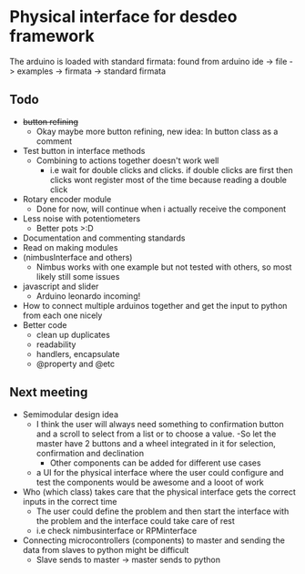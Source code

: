 # Physical interface for desdeo framework

The arduino is loaded with standard firmata: found from arduino ide -> file -> examples -> firmata -> standard firmata

## Todo
* <s>button refining</s>
    * Okay maybe more button refining, new idea: In button class as a comment
* Test button in interface methods
    * Combining to actions together doesn't work well
        * i.e wait for double clicks and clicks. if double clicks are first then clicks wont register most of the time because reading a double click
* Rotary encoder module
    * Done for now, will continue when i actually receive the component
* Less noise with potentiometers
    * Better pots >:D
* Documentation and commenting standards
* Read on making modules
* (nimbusInterface and others)
    * Nimbus works with one example but not tested with others, so most likely still some issues
* javascript and slider
    * Arduino leonardo incoming!
* How to connect multiple arduinos together and get the input to python from each one nicely
* Better code
    * clean up duplicates
    * readability
    * handlers, encapsulate
    * @property and @etc

## Next meeting
* Semimodular design idea
    * I think the user will always need something to confirmation button and a scroll to select from a list or to choose a value. -So let the master have 2 buttons and a wheel integrated in it for selection, confirmation and declination
        * Other components can be added for different use cases
    * a UI for the physical interface where the user could configure and test the components would be awesome and a looot of work
* Who (which class) takes care that the physical interface gets the correct inputs in the correct time
    * The user could define the problem and then start the interface with the problem and the interface could take care of rest
    * i.e check nimbusinterface or RPMinterface
* Connecting microcontrollers (components) to master and sending the data from slaves to python might be difficult
    * Slave sends to master -> master sends to python